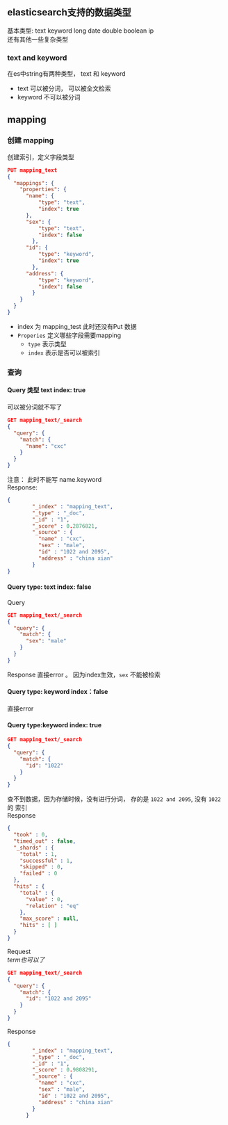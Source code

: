 ## elasticsearch支持的数据类型

基本类型: text keyword long date double boolean ip   
还有其他一些复杂类型

### text and keyword
在es中string有两种类型， text 和 keyword
- text 可以被分词， 可以被全文检索
- keyword 不可以被分词

## mapping 
### 创建 mapping
创建索引，定义字段类型
```json
PUT mapping_text      
{
  "mappings": {
    "properties": {
      "name": {
          "type": "text",
          "index": true
      },
      "sex": {
          "type": "text",
          "index": false
        },
      "id": {
          "type": "keyword",
          "index": true
        },
      "address": {
          "type": "keyword",
          "index": false
        }
    }
  }
}
```
- index 为 mapping_test 此时还没有Put 数据
- `Properies` 定义哪些字段需要mapping  
  - `type` 表示类型
  - `index` 表示是否可以被索引


### 查询
#### Query  类型 text index: true
可以被分词就不写了
```json
GET mapping_text/_search   
{
  "query": {
    "match": {
      "name": "cxc"
    }
  }
}
```
注意： 此时不能写 name.keyword  
Response:
```json
{
        "_index" : "mapping_text",
        "_type" : "_doc",
        "_id" : "1",
        "_score" : 0.2876821,
        "_source" : {
          "name" : "cxc",
          "sex" : "male",
          "id" : "1022 and 2095",
          "address" : "china xian"
        }
}
```

#### Query type: text  index: false
Query
```json
GET mapping_text/_search   
{
  "query": {
    "match": {
      "sex": "male"
    }
  }
}
```

Response 直接error  。 因为index生效，`sex` 不能被检索

#### Query type: keyword  index：false
直接error

#### Query type:keyword  index: true
```json
GET mapping_text/_search   
{
  "query": {
    "match": {
      "id": "1022"
    }
  }
}
```
查不到数据，因为存储时候，没有进行分词， 存的是  `1022 and 2095`, 没有 `1022` 的 索引  
Response
```json
{
  "took" : 0,
  "timed_out" : false,
  "_shards" : {
    "total" : 1,
    "successful" : 1,
    "skipped" : 0,
    "failed" : 0
  },
  "hits" : {
    "total" : {
      "value" : 0,
      "relation" : "eq"
    },
    "max_score" : null,
    "hits" : [ ]
  }
}
```

Request  
*term也可以了*
```json
GET mapping_text/_search   
{
  "query": {
    "match": {
      "id": "1022 and 2095"
    }
  }
}
```

Response
```json
{
        "_index" : "mapping_text",
        "_type" : "_doc",
        "_id" : "1",
        "_score" : 0.9808291,
        "_source" : {
          "name" : "cxc",
          "sex" : "male",
          "id" : "1022 and 2095",
          "address" : "china xian"
        }
      }
```